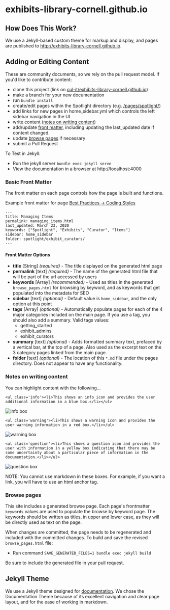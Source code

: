 # exhibits-library-cornell.github.io


## How Does This Work?

We use a Jekyll-based custom theme for markup and display, and pages are published to http://exhibits-library-cornell.github.io.

## Adding or Editing Content

These are community documents, so we rely on the pull request model. If you'd like to contribute content:

- clone this project (link on [cul-it/exhibits-library-cornell.github.io](http://github.com/cul-it/exhibits-library-cornell.github.io))
- make a branch for your new documentation
- run `bundle install`
- create/edit pages within the Spotlight directory (e.g. [/pages/spotlight/](https://github.com/cul-it/exhibits-library-cornell.github.io/tree/master/pages/spotlight))
- add links for new pages in home_sidebar.yml which controls the left sidebar navigation in the UI
- write content ([notes on writing content](#notes-on-writing-content))
- add/update [front matter](#basic-front-matter), including updating the last_updated date if content changed.
- update [browse pages](#browse-pages) if necessary
- submit a Pull Request

To Test in Jekyll:
* Run the jekyll server
`bundle exec jekyll serve`
* View the documentation in a browser at http://localhost:4000

### Basic Front Matter
The front matter on each page controls how the page is built and functions.

Example front matter for page [Best Practices -> Coding Styles](https://raw.githubusercontent.com/cul-it/exhibits-library-cornell.github.io/master/pages/spotlight/exhibit_curators/manage_items.md)
```
---
title: Managing Items
permalink: managing_items.html
last_updated: March 23, 2020
keywords: ["Spotlight", "Exhibits", "Curator", "Items"]
sidebar: home_sidebar
folder: spotlight/exhibit_curators/
---
```
#### Front Matter Options
* **title** [String] _(required)_ - The title displayed on the generated html page
* **permalink** [text] _(required)_ - The name of the generated html file that will be part of the url accessed by users
* **keywords** [Array<Strings>] _(recommended)_ - Used as titles in the generated `browse_pages.html` for browsing by keyword, and as keywords that get populated into the metadata for SEO
* **sidebar** [text] _(optional)_ - Default value is `home_sidebar`, and the only option at this point
* **tags** [Array] _(optional)_ - Automatically populate pages for each of the 4 major categories included on the main page. If you use a tag, you should also add a summary. Valid tags values:
  * getting_started
  * exhibit_admins
  * exhibit_curators
* **summary** [text] _(optional)_ - Adds formatted summary text, prefaced by a vertical bar, at the top of a page. Also used as the excerpt text on the 3 category pages linked from the main page.
* **folder** [text] _(optional)_ - The location of this `*.md` file under the pages directory. Does not appear to have any functionality.

### Notes on writing content

You can highlight content with the following...

```
<ul class='info'><li>This shows an info icon and provides the user additional information in a blue box.</li></ul>
```
![info box](https://github.com/cul-it/exhibits-library-cornell.github.io/tree/master/assets/images/readme_documentation/info_box.jpg "Info Box")

```
<ul class='warning'><li>This shows a warning icon and provides the user warning information in a red box.</li></ul>
```
![warning box](https://github.com/cul-it/exhibits-library-cornell.github.io/tree/master/assets/images/readme_documentation/warning_box.jpg "Warning Box")

```
<ul class='question'><li>This shows a question icon and provides the user with information in a yellow box indicating that there may be some uncertainty about a particular piece of information in the documentation.</li></ul>
```
![question box](https://github.com/cul-it/exhibits-library-cornell.github.io/tree/master/assets/images/readme_documentation/question_box.jpg "Question Box")


NOTE: You cannot use markdown in these boxes.  For example, if you want a link, you will have to use an html anchor tag.

### Browse pages

This site includes a generated browse page. Each page's frontmatter `keywords` values are used to populate the browse by keyword page. The keywords should be written as titles, in upper and lower case, as they will be directly used as text on the page.

When changes are committed, the page needs to be regenerated and included with the committed changes. To build and save the revised `browse_pages.html` file:
  * Run command `SAVE_GENERATED_FILES=1 bundle exec jekyll build`

Be sure to include the generated file in your pull request.

## Jekyll Theme

We use a Jekyll theme designed for [documentation](https://github.com/tomjohnson1492/documentation-theme-jekyll). We chose the Documentation Theme because of its excellent navigation and clear page layout, and for the ease of working in markdown.
